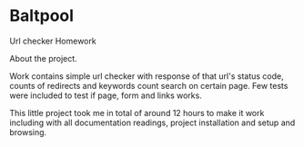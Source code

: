 # Baltpool
Url checker Homework

About the project.

Work contains simple url checker with response of that url's status code, counts of redirects and keywords count search on certain page.
Few tests were included to test if page, form and links works.

This little project took me in total of around 12 hours to make it work including with all documentation readings, project installation and setup
and browsing.

